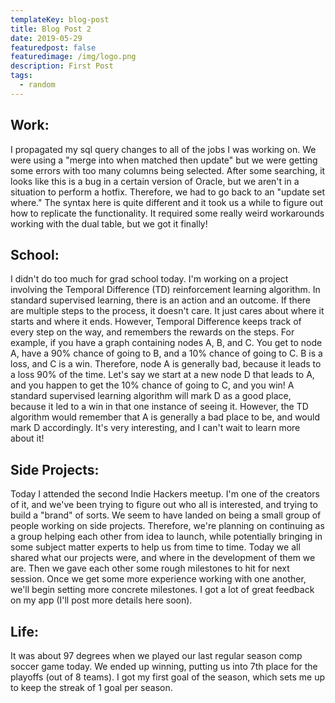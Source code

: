 ```yaml
---
templateKey: blog-post
title: Blog Post 2
date: 2019-05-29
featuredpost: false
featuredimage: /img/logo.png
description: First Post
tags:
  - random
---
```


## Work:
I propagated my sql query changes to all of the jobs I was working on. We were using a "merge into when matched then update" but we were getting some errors with too many columns being selected. After some searching, it looks like this is a bug in a certain version of Oracle, but we aren't in a situation to perform a hotfix. Therefore, we had to go back to an "update set where." The syntax here is quite different and it took us a while to figure out how to replicate the functionality. It required some really weird workarounds working with the dual table, but we got it finally!

## School:
I didn't do too much for grad school today. I'm working on a project involving the Temporal Difference (TD) reinforcement learning algorithm. In standard supervised learning, there is an action and an outcome. If there are multiple steps to the process, it doesn't care. It just cares about where it starts and where it ends. However, Temporal Difference keeps track of every step on the way, and remembers the rewards on the steps. For example, if you have a graph containing nodes A, B, and C. You get to node A, have a 90% chance of going to B, and a 10% chance of going to C. B is a loss, and C is a win. Therefore, node A is generally bad, because it leads to a loss 90% of the time. Let's say we start at a new node D that leads to A, and you happen to get the 10% chance of going to C, and you win! A standard supervised learning algorithm will mark D as a good place, because it led to a win in that one instance of seeing it. However, the TD algorithm would remember that A is generally a bad place to be, and would mark D accordingly. It's very interesting, and I can't wait to learn more about it!

## Side Projects:
Today I attended the second Indie Hackers meetup. I'm one of the creators of it, and we've been trying to figure out who all is interested, and trying to build a "brand" of sorts. We seem to have landed on being a small group of people working on side projects. Therefore, we're planning on continuing as a group helping each other from idea to launch, while potentially bringing in some subject matter experts to help us from time to time. Today we all shared what our projects were, and where in the development of them we are. Then we gave each other some rough milestones to hit for next session. Once we get some more experience working with one another, we'll begin setting more concrete milestones. I got a lot of great feedback on my app (I'll post more details here soon). 

## Life: 
It was about 97 degrees when we played our last regular season comp soccer game today. We ended up winning, putting us into 7th place for the playoffs (out of 8 teams). I got my first goal of the season, which sets me up to keep the streak of 1 goal per season.
